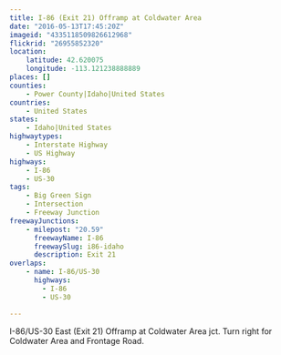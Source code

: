 ```yaml
---
title: I-86 (Exit 21) Offramp at Coldwater Area
date: "2016-05-13T17:45:20Z"
imageid: "4335118509826612968"
flickrid: "26955852320"
location:
    latitude: 42.620075
    longitude: -113.121238888889
places: []
counties:
    - Power County|Idaho|United States
countries:
    - United States
states:
    - Idaho|United States
highwaytypes:
    - Interstate Highway
    - US Highway
highways:
    - I-86
    - US-30
tags:
    - Big Green Sign
    - Intersection
    - Freeway Junction
freewayJunctions:
    - milepost: "20.59"
      freewayName: I-86
      freewaySlug: i86-idaho
      description: Exit 21
overlaps:
    - name: I-86/US-30
      highways:
        - I-86
        - US-30

---
```

I-86/US-30 East (Exit 21) Offramp at Coldwater Area jct.  Turn right for Coldwater Area and Frontage Road.